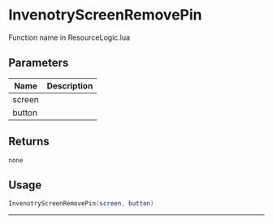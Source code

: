 # InvenotryScreenRemovePin

Function name in ResourceLogic.lua

## Parameters

| Name   | Description |
| ------ | ----------- |
| screen |             |
| button |             |

## Returns

`none`

## Usage

```lua
InvenotryScreenRemovePin(screen, button)
```

---

